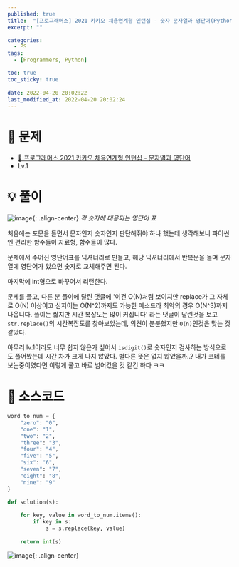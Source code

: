 ```yaml
---
published: true
title:  "[프로그래머스] 2021 카카오 채용연계형 인턴십 - 숫자 문자열과 영단어(Python) "
excerpt: ""

categories:
  - PS
tags:
  - [Programmers, Python]

toc: true
toc_sticky: true
 
date: 2022-04-20 20:02:22
last_modified_at: 2022-04-20 20:02:24
---
```

# 🔎 문제
- [🔗 프로그래머스 2021 카카오 채용연계형 인턴십 - 문자열과 영단어](https://programmers.co.kr/learn/courses/30/lessons/81301)
- Lv.1

# 💡 풀이
![image](https://user-images.githubusercontent.com/67352902/164217091-d233f05d-6467-4f12-ac7e-94f39d2fec98.png){: .align-center}
*각 숫자에 대응되는 영단어 표*

처음에는 포문을 돌면서 문자인지 숫자인지 판단해줘야 하나 했는데 생각해보니 파이썬엔 편리한 함수들이 자료형, 함수들이 많다.

문제에서 주어진 영단어표를 딕셔너리로 만들고, 해당 딕셔너리에서 반복문을 돌며 문자열에 영단어가 있으면 숫자로 교체해주면 된다.

마지막에 int형으로 바꾸어서 리턴한다.

문제를 풀고, 다른 분 풀이에 달린 댓글에 '이건 O(N)처럼 보이지만 replace가 그 자체로 O(N) 이상이고 심지어는 O(N^2)까지도 가능한 메소드라 최악의 경우 O(N^3)까지 나옵니다. 풀이는 짧지만 시간 복잡도는 많이 커집니다' 라는 댓글이 달린것을 보고 `str.replace()`의 시간복잡도를 찾아보았는데, 의견이 분분했지만 `O(n)`인것은 맞는 것 같았다.

아무리 lv.1이라도 너무 쉽지 않은가 싶어서 `isdigit()`로 숫자인지 검사하는 방식으로도 풀어봤는데 시간 차가 크게 나지 않았다. 별다른 뜻은 없지 않았을까..? 내가 코테를 보는중이였다면 이렇게 풀고 바로 넘어갔을 것 같긴 하다 ㅋㅋ


# 📃 소스코드
```python
word_to_num = {
    "zero": "0",
    "one": "1",
    "two": "2",
    "three": "3",
    "four": "4",
    "five": "5",
    "six": "6",
    "seven": "7",
    "eight": "8",
    "nine": "9"
}

def solution(s):
    
    for key, value in word_to_num.items():
        if key in s:
            s = s.replace(key, value)
            
    return int(s)
```
![image](https://user-images.githubusercontent.com/67352902/164219925-99edef5d-82e4-4cd8-858a-12e13a762a8e.png){: .align-center}
<br>
